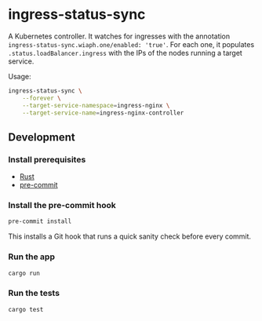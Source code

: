 # ingress-status-sync

A Kubernetes controller. It watches for ingresses with the annotation `ingress-status-sync.wiaph.one/enabled: 'true'`. For each one, it populates `.status.loadBalancer.ingress` with the IPs of the nodes running a target service.

Usage:

```sh
ingress-status-sync \
    --forever \
    --target-service-namespace=ingress-nginx \
    --target-service-name=ingress-nginx-controller
```

## Development

### Install prerequisites

- [Rust]
- [pre-commit]

[Rust]: https://www.rust-lang.org/
[pre-commit]: https://pre-commit.com/

### Install the pre-commit hook

```sh
pre-commit install
```

This installs a Git hook that runs a quick sanity check before every commit.

### Run the app

```sh
cargo run
```

### Run the tests

```sh
cargo test
```
